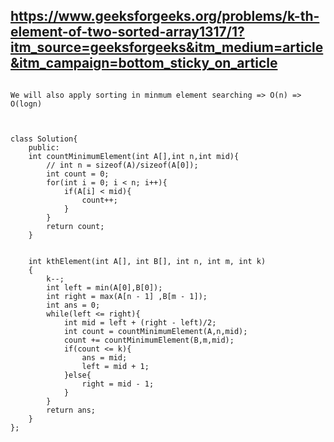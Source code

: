 


##  https://www.geeksforgeeks.org/problems/k-th-element-of-two-sorted-array1317/1?itm_source=geeksforgeeks&itm_medium=article&itm_campaign=bottom_sticky_on_article


```

We will also apply sorting in minmum element searching => O(n) => O(logn)

```




```


class Solution{
    public:
    int countMinimumElement(int A[],int n,int mid){
        // int n = sizeof(A)/sizeof(A[0]);
        int count = 0;
        for(int i = 0; i < n; i++){
            if(A[i] < mid){
                count++;
            }
        }
        return count;
    }
    
    
    int kthElement(int A[], int B[], int n, int m, int k)
    {
        k--;
        int left = min(A[0],B[0]);
        int right = max(A[n - 1] ,B[m - 1]);
        int ans = 0;
        while(left <= right){
            int mid = left + (right - left)/2;
            int count = countMinimumElement(A,n,mid);
            count += countMinimumElement(B,m,mid);
            if(count <= k){
                ans = mid;
                left = mid + 1;
            }else{
                right = mid - 1;
            }
        }
        return ans;
    }
};


```
